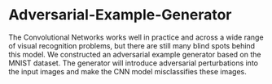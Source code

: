 # Adversarial-Example-Generator
The Convolutional Networks works well in practice and across a wide range of visual recognition problems, but there are still many blind spots behind this model.
We constructed an adversarial example generator based on the MNIST dataset. The generator will introduce adversarial perturbations into the input images and make the CNN model misclassifies these images.
